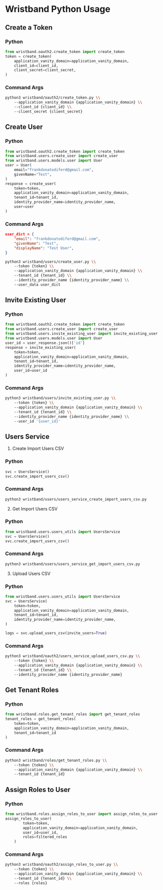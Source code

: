 # Wristband Python Usage

## Create a Token
### Python
```python 
from wristband.oauth2.create_token import create_token
token = create_token(
    application_vanity_domain=application_vanity_domain,
    client_id=client_id,
    client_secret=client_secret,
)
```
### Command Args
```bash
python3 wristband/oauth2/create_token.py \\
    --application_vanity_domain {application_vanity_domain} \\
    --client_id {client_id} \\
    --client_secret {client_secret}
```

## Create User
### Python
```python 
from wristband.oauth2.create_token import create_token
from wristband.users.create_user import create_user
from wristband.users.models.user import User
user = User(
    email="frankdonatodiferd@gmail.com",
    givenName="Test",
)
response = create_user(
    token=token,
    application_vanity_domain=application_vanity_domain,
    tenant_id=tenant_id,
    identity_provider_name=identity_provider_name,
    user=user
)
```
### Command Args
```json
user_dict = {
    "email": "frankdonatodiferd@gmail.com",
    "givenName": "Test",
    "displayName": "Test User",
}
```
```bash
python3 wristband/users/create_user.py \\
    --token {token} \\
    --application_vanity_domain {application_vanity_domain} \\
    --tenant_id {tenant_id} \\
    --identity_provider_name {identity_provider_name} \\
    --user_data user_dict
```

## Invite Existing User
### Python
```python 
from wristband.oauth2.create_token import create_token
from wristband.users.create_user import create_user
from wristband.users.invite_existing_user import invite_existing_user
from wristband.users.models.user import User
user_id = user_response.json()['id']
response = invite_existing_user(
    token=token,
    application_vanity_domain=application_vanity_domain,
    tenant_id=tenant_id,
    identity_provider_name=identity_provider_name,
    user_id=user_id
)
```
### Command Args
```bash
python3 wristband/users/invite_existing_user.py \\
    --token {token} \\
    --application_vanity_domain {application_vanity_domain} \\
    --tenant_id {tenant_id} \\
    --identity_provider_name {identity_provider_name} \\
    --user_id '{user_id}'
```

## Users Service
1. Create Import Users CSV
### Python
```python 
svc = UsersService()
svc.create_import_users_csv()
```
### Command Args
```bash
python3 wristband/users/users_service_create_import_users_csv.py 
```
2. Get Import Users CSV
### Python
```python 
from wristband.users.users_utils import UsersService
svc = UsersService()
svc.create_import_users_csv()
```
### Command Args
```bash
python3 wristband/users/users_service_get_import_users_csv.py 
```
3. Upload Users CSV
### Python
```python 
from wristband.users.users_utils import UsersService
svc = UsersService(
    token=token,
    application_vanity_domain=application_vanity_domain,
    tenant_id=tenant_id,
    identity_provider_name=identity_provider_name,
)

logs = svc.upload_users_csv(invite_users=True)
```
### Command Args
```bash
python3 wristband/oauth2/users_service_upload_users_csv.py \\
    --token {token} \\
    --application_vanity_domain {application_vanity_domain} \\
    --tenant_id {tenant_id} \\
    --identity_provider_name {identity_provider_name}
```

## Get Tenant Roles
### Python
```python 
from wristband.roles.get_tenant_roles import get_tenant_roles
tenant_roles = get_tenant_roles(
    token=token,
    application_vanity_domain=application_vanity_domain,
    tenant_id=tenant_id
)
```
### Command Args
```bash
python3 wristband/roles/get_tenant_roles.py \\
    --token {token} \\
    --application_vanity_domain {application_vanity_domain} \\
    --tenant_id {tenant_id}
```

## Assign Roles to User
### Python
```python 
from wristband.roles.assign_roles_to_user import assign_roles_to_user
assign_roles_to_user(
        token=token,
        application_vanity_domain=application_vanity_domain,
        user_id=user_id,
        roles=filtered_roles
    )
```
### Command Args
```bash
python3 wristband/oauth2/assign_roles_to_user.py \\
    --token {token} \\
    --application_vanity_domain {application_vanity_domain} \\
    --tenant_id {tenant_id} \\
    --roles {roles}
```